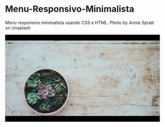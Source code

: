 # Menu-Responsivo-Minimalista
Menu responsivo minimalista usando CSS e HTML. 
Photo by Annie Spratt on Unsplash



![](menu-responsivo-minimalista.gif)



